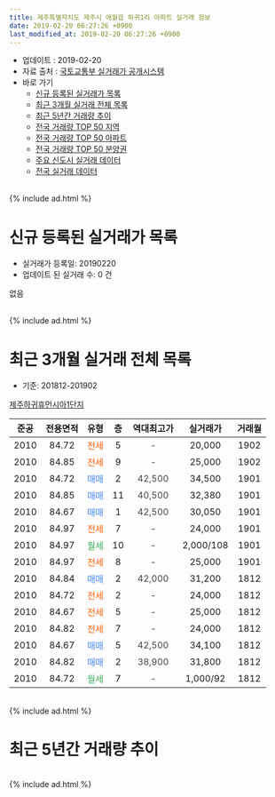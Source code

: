```yaml
---
title: 제주특별자치도 제주시 애월읍 하귀1리 아파트 실거래 정보
date: 2019-02-20 06:27:26 +0900
last_modified_at: 2019-02-20 06:27:26 +0900
---
```


* 업데이트 : 2019-02-20
* 자료 출처 : [국토교통부 실거래가 공개시스템](http://rt.molit.go.kr)
* 바로 가기
    * [신규 등록된 실거래가 목록](#신규-등록된-실거래가-목록)
    * [최근 3개월 실거래 전체 목록](#최근-3개월-실거래-전체-목록)
    * [최근 5년간 거래량 추이](#최근-5년간-거래량-추이)
    * [전국 거래량 TOP 50 지역](https://inasie.github.io/apt-trade-info/최근-3개월-전국에서-가장-거래가-많이-발생한-지역)
    * [전국 거래량 TOP 50 아파트](https://inasie.github.io/apt-trade-info/최근-3개월-전국에서-가장-거래가-많이-발생한-아파트)
    * [전국 거래량 TOP 50 분양권](https://inasie.github.io/apt-trade-info/최근-3개월-전국에서-가장-거래가-많이-발생한-분양권)
    * [주요 신도시 실거래 데이터](https://inasie.github.io/apt-trade-info/주요-신도시)
    * [전국 실거래 데이터](https://inasie.github.io/apt-trade-info/전국)
<br>
{% include ad.html %}
<br>

# 신규 등록된 실거래가 목록
* 실거래가 등록일: 20190220
* 업데이트 된 실거래 수: 0 건

없음

<br>
{% include ad.html %}
<br>

# 최근 3개월 실거래 전체 목록
* 기준: 201812-201902


[제주하귀휴먼시아1단지](https://search.naver.com/search.naver?query=%EC%A0%9C%EC%A3%BC%ED%8A%B9%EB%B3%84%EC%9E%90%EC%B9%98%EB%8F%84+%EC%A0%9C%EC%A3%BC%EC%8B%9C+%EC%95%A0%EC%9B%94%EC%9D%8D+%ED%95%98%EA%B7%801%EB%A6%AC+%EC%A0%9C%EC%A3%BC%ED%95%98%EA%B7%80%ED%9C%B4%EB%A8%BC%EC%8B%9C%EC%95%841%EB%8B%A8%EC%A7%80)

|준공|전용면적|유형|층|역대최고가|실거래가|거래월|
|:---:|:---:|:---:|:---:|:---:|:---:|:---:|
|2010|84.72|<span style="color:#ff5a00">전세</span>|5|<span style="color:#444444">-</span>|20,000|1902|
|2010|84.85|<span style="color:#ff5a00">전세</span>|9|<span style="color:#444444">-</span>|25,000|1902|
|2010|84.72|<span style="color:#4285f3">매매</span>|2|<span style="color:#444444">42,500</span>|34,500|1901|
|2010|84.85|<span style="color:#4285f3">매매</span>|11|<span style="color:#444444">40,500</span>|32,380|1901|
|2010|84.67|<span style="color:#4285f3">매매</span>|1|<span style="color:#444444">42,500</span>|30,050|1901|
|2010|84.97|<span style="color:#ff5a00">전세</span>|7|<span style="color:#444444">-</span>|24,000|1901|
|2010|84.97|<span style="color:#34a853">월세</span>|10|<span style="color:#444444">-</span>|2,000/108|1901|
|2010|84.97|<span style="color:#ff5a00">전세</span>|8|<span style="color:#444444">-</span>|25,000|1901|
|2010|84.84|<span style="color:#4285f3">매매</span>|2|<span style="color:#444444">42,000</span>|31,200|1812|
|2010|84.72|<span style="color:#ff5a00">전세</span>|2|<span style="color:#444444">-</span>|24,000|1812|
|2010|84.67|<span style="color:#ff5a00">전세</span>|5|<span style="color:#444444">-</span>|25,000|1812|
|2010|84.82|<span style="color:#ff5a00">전세</span>|7|<span style="color:#444444">-</span>|24,000|1812|
|2010|84.67|<span style="color:#4285f3">매매</span>|5|<span style="color:#444444">42,500</span>|34,100|1812|
|2010|84.82|<span style="color:#4285f3">매매</span>|2|<span style="color:#444444">38,900</span>|31,800|1812|
|2010|84.72|<span style="color:#34a853">월세</span>|7|<span style="color:#444444">-</span>|1,000/92|1812|


<br>
{% include ad.html %}
<br>

# 최근 5년간 거래량 추이


<div style="width:100%;">
    <canvas id="deal_progress" height="200"></canvas>
</div>

<script>
new Chart(document.getElementById("deal_progress"), {
    type: 'line',
    data: {
        labels: ['201402','201403','201404','201405','201406','201407','201408','201409','201410','201411','201412','201501','201502','201503','201504','201505','201506','201507','201508','201509','201510','201511','201512','201601','201602','201603','201604','201605','201606','201607','201608','201609','201610','201611','201612','201701','201702','201703','201704','201705','201706','201707','201708','201709','201710','201711','201712','201801','201802','201803','201804','201805','201806','201807','201808','201809','201810','201811','201812','201901','201902'],
        datasets: [{
            label: '매매',
            pointRadius: 1,
            data: [4, 2, 5, 6, 3, 5, 8, 8, 13, 9, 12, 8, 4, 2, 2, 4, 3, 5, 6, 3, 6, 3, 7, 0, 1, 4, 1, 3, 3, 4, 1, 1, 1, 3, 4, 1, 2, 2, 1, 1, 3, 0, 2, 2, 3, 4, 5, 2, 1, 2, 3, 3, 1, 2, 4, 3, 3, 2, 3, 3, 0],
            borderColor: "rgba(255, 201, 14, 1)",
            backgroundColor: "rgba(255, 201, 14, 0.5)",
            fill: false,
            lineTension: 0
        },{
            label: '전월세',
            pointRadius: 1,
            data: [7, 2, 2, 2, 0, 2, 1, 6, 11, 3, 3, 4, 6, 3, 1, 2, 1, 6, 5, 5, 3, 0, 4, 2, 4, 8, 4, 3, 3, 4, 1, 3, 29, 4, 3, 6, 6, 4, 3, 1, 2, 5, 2, 5, 3, 8, 2, 2, 5, 2, 3, 4, 3, 3, 4, 2, 15, 3, 4, 3, 2],
            borderColor: "rgba(0, 141, 185, 1)",
            backgroundColor: "rgba(0, 141, 185, 0.5)",
            fill: false,
            lineTension: 0
        }
        ]
    },
    options: {
        responsive: true,
        title: {
            display: false
        },
        tooltips: {
            mode: 'index',
            intersect: false
        },
        hover: {
            mode: 'nearest',
            intersect: true
        },
        scales: {
            xAxes: [{
                display: true,
                scaleLabel: {
                    display: true,
                    labelString: '년/월'
                }
            }],
            yAxes: [{
                display: true,
                ticks: {
                    suggestedMin: 0,
                },
                scaleLabel: {
                    display: true,
                    labelString: '실거래 수'
                }
            }]
        }
    }
});

</script>


<br>
{% include ad.html %}
<br>

